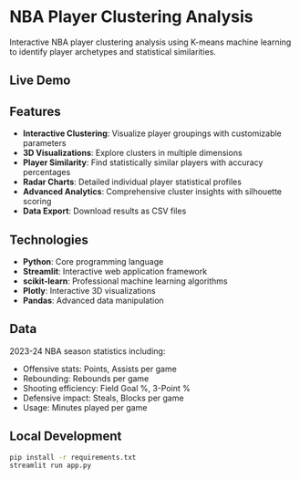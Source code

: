 # NBA Player Clustering Analysis

Interactive NBA player clustering analysis using K-means machine learning to identify player archetypes and statistical similarities.

## Live Demo


## Features
- **Interactive Clustering**: Visualize player groupings with customizable parameters
- **3D Visualizations**: Explore clusters in multiple dimensions  
- **Player Similarity**: Find statistically similar players with accuracy percentages
- **Radar Charts**: Detailed individual player statistical profiles
- **Advanced Analytics**: Comprehensive cluster insights with silhouette scoring
- **Data Export**: Download results as CSV files

## Technologies
- **Python**: Core programming language
- **Streamlit**: Interactive web application framework
- **scikit-learn**: Professional machine learning algorithms
- **Plotly**: Interactive 3D visualizations
- **Pandas**: Advanced data manipulation

##  Data
2023-24 NBA season statistics including:
- Offensive stats: Points, Assists per game
- Rebounding: Rebounds per game
- Shooting efficiency: Field Goal %, 3-Point %
- Defensive impact: Steals, Blocks per game
- Usage: Minutes played per game

## Local Development
```bash
pip install -r requirements.txt
streamlit run app.py
